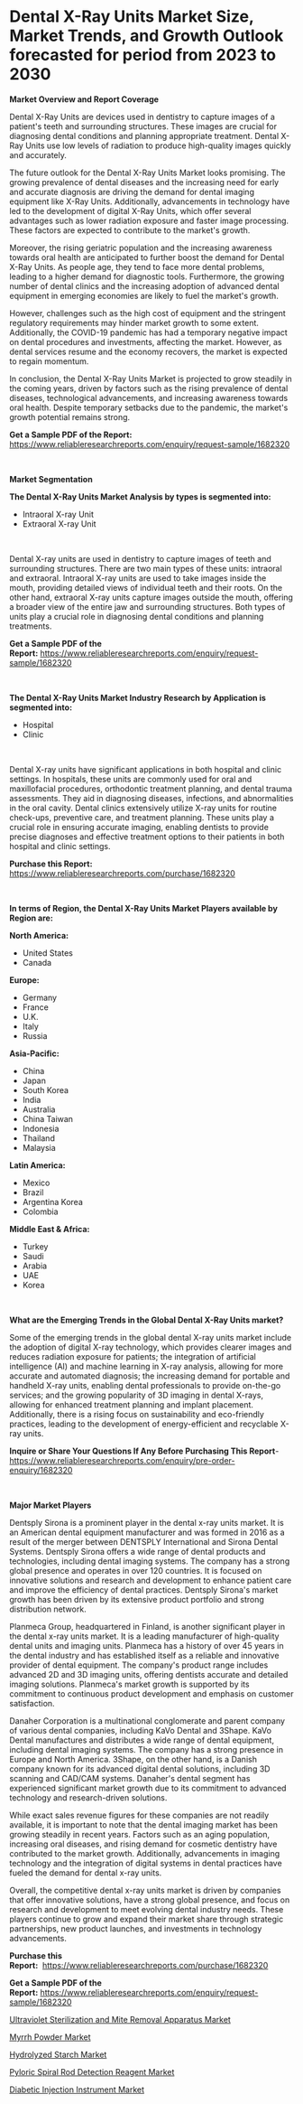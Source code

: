 <p><h1>Dental X-Ray Units Market Size, Market Trends, and Growth Outlook forecasted for period from 2023 to 2030</h1></p><p><strong>Market Overview and Report Coverage</strong></p>
<p><p>Dental X-Ray Units are devices used in dentistry to capture images of a patient's teeth and surrounding structures. These images are crucial for diagnosing dental conditions and planning appropriate treatment. Dental X-Ray Units use low levels of radiation to produce high-quality images quickly and accurately.</p><p>The future outlook for the Dental X-Ray Units Market looks promising. The growing prevalence of dental diseases and the increasing need for early and accurate diagnosis are driving the demand for dental imaging equipment like X-Ray Units. Additionally, advancements in technology have led to the development of digital X-Ray Units, which offer several advantages such as lower radiation exposure and faster image processing. These factors are expected to contribute to the market's growth.</p><p>Moreover, the rising geriatric population and the increasing awareness towards oral health are anticipated to further boost the demand for Dental X-Ray Units. As people age, they tend to face more dental problems, leading to a higher demand for diagnostic tools. Furthermore, the growing number of dental clinics and the increasing adoption of advanced dental equipment in emerging economies are likely to fuel the market's growth.</p><p>However, challenges such as the high cost of equipment and the stringent regulatory requirements may hinder market growth to some extent. Additionally, the COVID-19 pandemic has had a temporary negative impact on dental procedures and investments, affecting the market. However, as dental services resume and the economy recovers, the market is expected to regain momentum.</p><p>In conclusion, the Dental X-Ray Units Market is projected to grow steadily in the coming years, driven by factors such as the rising prevalence of dental diseases, technological advancements, and increasing awareness towards oral health. Despite temporary setbacks due to the pandemic, the market's growth potential remains strong.</p></p>
<p><strong>Get a Sample PDF of the Report:</strong> <a href="https://www.reliableresearchreports.com/enquiry/request-sample/1682320">https://www.reliableresearchreports.com/enquiry/request-sample/1682320</a></p>
<p>&nbsp;</p>
<p><strong>Market Segmentation</strong></p>
<p><strong>The Dental X-Ray Units Market Analysis by types is segmented into:</strong></p>
<p><ul><li>Intraoral X-ray Unit</li><li>Extraoral X-ray Unit</li></ul></p>
<p>&nbsp;</p>
<p><p>Dental X-ray units are used in dentistry to capture images of teeth and surrounding structures. There are two main types of these units: intraoral and extraoral. Intraoral X-ray units are used to take images inside the mouth, providing detailed views of individual teeth and their roots. On the other hand, extraoral X-ray units capture images outside the mouth, offering a broader view of the entire jaw and surrounding structures. Both types of units play a crucial role in diagnosing dental conditions and planning treatments.</p></p>
<p><strong>Get a Sample PDF of the Report:</strong>&nbsp;<a href="https://www.reliableresearchreports.com/enquiry/request-sample/1682320">https://www.reliableresearchreports.com/enquiry/request-sample/1682320</a></p>
<p>&nbsp;</p>
<p><strong>The Dental X-Ray Units Market Industry Research by Application is segmented into:</strong></p>
<p><ul><li>Hospital</li><li>Clinic</li></ul></p>
<p>&nbsp;</p>
<p><p>Dental X-ray units have significant applications in both hospital and clinic settings. In hospitals, these units are commonly used for oral and maxillofacial procedures, orthodontic treatment planning, and dental trauma assessments. They aid in diagnosing diseases, infections, and abnormalities in the oral cavity. Dental clinics extensively utilize X-ray units for routine check-ups, preventive care, and treatment planning. These units play a crucial role in ensuring accurate imaging, enabling dentists to provide precise diagnoses and effective treatment options to their patients in both hospital and clinic settings.</p></p>
<p><strong>Purchase this Report:</strong>&nbsp; <a href="https://www.reliableresearchreports.com/purchase/1682320">https://www.reliableresearchreports.com/purchase/1682320</a></p>
<p>&nbsp;</p>
<p><strong>In terms of Region, the Dental X-Ray Units Market Players available by Region are:</strong></p>
<p>
    <p> <strong> North America: </strong>
        <ul>
            <li>United States</li>
            <li>Canada</li>
        </ul>
        </p> 
    <p> <strong> Europe: </strong>
        <ul>
            <li>Germany</li>
            <li>France</li>
            <li>U.K.</li>
            <li>Italy</li>
            <li>Russia</li>
        </ul>
        </p> 
    <p> <strong> Asia-Pacific: </strong>
        <ul>
            <li>China</li>
            <li>Japan</li>
            <li>South Korea</li>
            <li>India</li>
            <li>Australia</li>
            <li>China Taiwan</li>
            <li>Indonesia</li>
            <li>Thailand</li>
            <li>Malaysia</li>
        </ul>
        </p> 
    <p> <strong> Latin America: </strong>
        <ul>
            <li>Mexico</li>
            <li>Brazil</li>
            <li>Argentina Korea</li>
            <li>Colombia</li>
        </ul>
        </p> 
    <p> <strong> Middle East & Africa: </strong>
        <ul>
            <li>Turkey</li>
            <li>Saudi</li>
            <li>Arabia</li>
            <li>UAE</li>
            <li>Korea</li>
        </ul>
    </p>
    </p>
<p>&nbsp;</p>
<p><strong>What are the Emerging Trends in the Global Dental X-Ray Units market?</strong></p>
<p><p>Some of the emerging trends in the global dental X-ray units market include the adoption of digital X-ray technology, which provides clearer images and reduces radiation exposure for patients; the integration of artificial intelligence (AI) and machine learning in X-ray analysis, allowing for more accurate and automated diagnosis; the increasing demand for portable and handheld X-ray units, enabling dental professionals to provide on-the-go services; and the growing popularity of 3D imaging in dental X-rays, allowing for enhanced treatment planning and implant placement. Additionally, there is a rising focus on sustainability and eco-friendly practices, leading to the development of energy-efficient and recyclable X-ray units.</p></p>
<p><strong>Inquire or Share Your Questions If Any Before Purchasing This Report</strong>- <a href="https://www.reliableresearchreports.com/enquiry/pre-order-enquiry/1682320">https://www.reliableresearchreports.com/enquiry/pre-order-enquiry/1682320</a></p>
<p>&nbsp;</p>
<p><strong>Major Market Players</strong></p>
<p><p>Dentsply Sirona is a prominent player in the dental x-ray units market. It is an American dental equipment manufacturer and was formed in 2016 as a result of the merger between DENTSPLY International and Sirona Dental Systems. Dentsply Sirona offers a wide range of dental products and technologies, including dental imaging systems. The company has a strong global presence and operates in over 120 countries. It is focused on innovative solutions and research and development to enhance patient care and improve the efficiency of dental practices. Dentsply Sirona's market growth has been driven by its extensive product portfolio and strong distribution network.</p><p>Planmeca Group, headquartered in Finland, is another significant player in the dental x-ray units market. It is a leading manufacturer of high-quality dental units and imaging units. Planmeca has a history of over 45 years in the dental industry and has established itself as a reliable and innovative provider of dental equipment. The company's product range includes advanced 2D and 3D imaging units, offering dentists accurate and detailed imaging solutions. Planmeca's market growth is supported by its commitment to continuous product development and emphasis on customer satisfaction.</p><p>Danaher Corporation is a multinational conglomerate and parent company of various dental companies, including KaVo Dental and 3Shape. KaVo Dental manufactures and distributes a wide range of dental equipment, including dental imaging systems. The company has a strong presence in Europe and North America. 3Shape, on the other hand, is a Danish company known for its advanced digital dental solutions, including 3D scanning and CAD/CAM systems. Danaher's dental segment has experienced significant market growth due to its commitment to advanced technology and research-driven solutions.</p><p>While exact sales revenue figures for these companies are not readily available, it is important to note that the dental imaging market has been growing steadily in recent years. Factors such as an aging population, increasing oral diseases, and rising demand for cosmetic dentistry have contributed to the market growth. Additionally, advancements in imaging technology and the integration of digital systems in dental practices have fueled the demand for dental x-ray units.</p><p>Overall, the competitive dental x-ray units market is driven by companies that offer innovative solutions, have a strong global presence, and focus on research and development to meet evolving dental industry needs. These players continue to grow and expand their market share through strategic partnerships, new product launches, and investments in technology advancements.</p></p>
<p><strong>Purchase this Report:</strong>&nbsp;&nbsp;<a href="https://www.reliableresearchreports.com/purchase/1682320">https://www.reliableresearchreports.com/purchase/1682320</a></p>
<p></p>
<p><strong>Get a Sample PDF of the Report:</strong>&nbsp;<a href="https://www.reliableresearchreports.com/enquiry/request-sample/1682320">https://www.reliableresearchreports.com/enquiry/request-sample/1682320</a></p>
<p><p><a href="https://www.linkedin.com/pulse/decoding-ultraviolet-sterilization-mite-removal-apparatus/">Ultraviolet Sterilization and Mite Removal Apparatus Market</a></p><p><a href="https://medium.com/@akshatreportprime/myrrh-powder-market-size-growth-forecast-2023-2030-fa6d045b8c10">Myrrh Powder Market</a></p><p><a href="https://medium.com/@shanelerde/hydrolyzed-starch-market-size-growth-forecast-2023-2030-3e4b86aa9eea">Hydrolyzed Starch Market</a></p><p><a href="https://www.linkedin.com/pulse/pyloric-spiral-rod-detection-reagent-market-research-report/">Pyloric Spiral Rod Detection Reagent Market</a></p><p><a href="https://www.linkedin.com/pulse/diabetic-injection-instrument-market-challenges-opportunities/">Diabetic Injection Instrument Market</a></p></p>